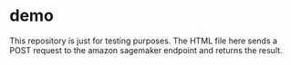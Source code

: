# demo

This repository is just for testing purposes. The HTML file here sends a POST request to the amazon sagemaker endpoint and returns the result.
